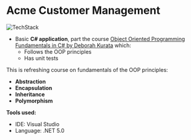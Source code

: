 # Acme Customer Management
![TechStack](https://img.shields.io/badge/C%23-Console%20Application-green)

* Basic **C# application**, part the course [Object Oriented Programming Fundamentals in C# by Deborah Kurata](https://app.pluralsight.com/library/courses/object-oriented-programming-fundamentals-csharp/table-of-contents) which:
   * Follows the OOP principles
   * Has unit tests

This is refreshing course on fundamentals of the OOP principles:
- **Abstraction**
- **Encapsulation**
- **Inheritance**
- **Polymorphism**

**Tools used:**

* IDE: Visual Studio
* Language: .NET 5.0